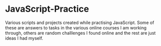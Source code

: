 # JavaScript-Practice
Various scripts and projects created while practising JavaScript. Some of these are answers to tasks in the various online courses I am working through, others are random challlenges I found online and the rest are just ideas I had myself.
